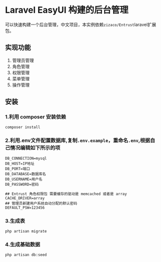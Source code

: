 # Laravel  EasyUI 构建的后台管理

可以快速构建一个后台管理，中文项目，本实例依赖`zizaco/Entrust`laravel扩展包。

## 实现功能
1. 管理员管理
2. 角色管理
3. 权限管理
4. 菜单管理
5. 操作管理

## 安装
### 1.利用 composer 安装依赖
```
composer install
```
### 2.利用.env文件配置数据库,复制`.env.example`，重命名`.env`,根据自己情况编辑如下所示的项
```
DB_CONNECTION=mysql
DB_HOST=IP地址
DB_PORT=端口
DB_DATABASE=数据库名
DB_USERNAME=用户名
DB_PASSWORD=密码

## Entrust 角色权限包 需要缓存的驱动是 memcached 或者是 array
CACHE_DRIVER=array
## 管理员新建用户系统自动分配的默认密码
DEFAULT_PSW=123456
```
### 3.生成表
```
php artisan migrate
```
### 4.生成基础数据
```
php artisan db:seed
```
